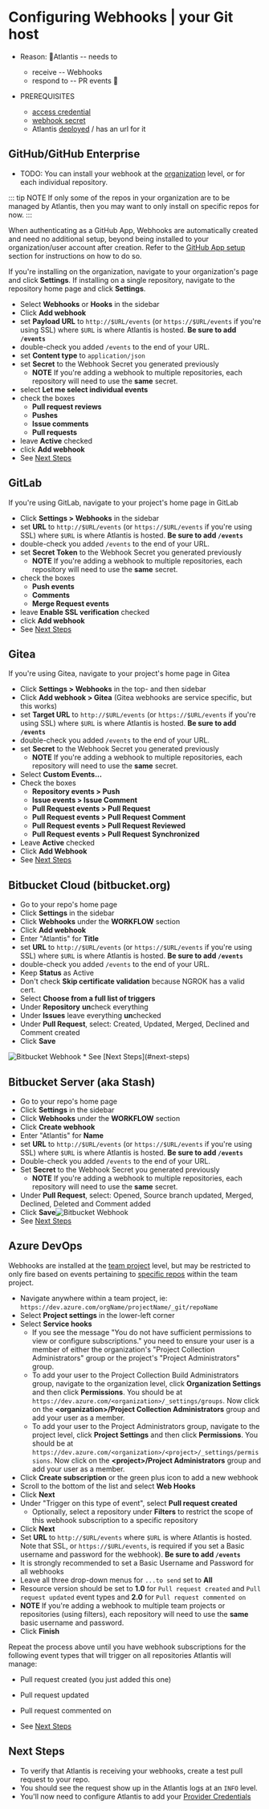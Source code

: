 # Configuring Webhooks | your Git host

* Reason: 🧠Atlantis -- needs to 
  * receive -- Webhooks
  * respond to -- PR events 🧠

* PREREQUISITES
  * [access credential](access-credentials.md)
  * [webhook secret](webhook-secrets.md)
  * Atlantis [deployed](deployment.md) / has an url for it

## GitHub/GitHub Enterprise

* TODO:
You can install your webhook at the [organization](https://docs.github.com/en/get-started/learning-about-github/types-of-github-accounts) level, or for each individual repository.

::: tip NOTE
If only some of the repos in your organization are to be managed by Atlantis, then you
may want to only install on specific repos for now.
:::

When authenticating as a GitHub App, Webhooks are automatically created and need no additional setup, beyond being installed to your organization/user account after creation. Refer to the [GitHub App setup](access-credentials.md#github-app) section for instructions on how to do so.

If you're installing on the organization, navigate to your organization's page and click **Settings**.
If installing on a single repository, navigate to the repository home page and click **Settings**.

* Select **Webhooks** or **Hooks** in the sidebar
* Click **Add webhook**
* set **Payload URL** to `http://$URL/events` (or `https://$URL/events` if you're using SSL) where `$URL` is where Atlantis is hosted. **Be sure to add `/events`**
* double-check you added `/events` to the end of your URL.
* set **Content type** to `application/json`
* set **Secret** to the Webhook Secret you generated previously
  * **NOTE** If you're adding a webhook to multiple repositories, each repository will need to use the **same** secret.
* select **Let me select individual events**
* check the boxes
  * **Pull request reviews**
  * **Pushes**
  * **Issue comments**
  * **Pull requests**
* leave **Active** checked
* click **Add webhook**
* See [Next Steps](#next-steps)

## GitLab

If you're using GitLab, navigate to your project's home page in GitLab

* Click **Settings > Webhooks** in the sidebar
* set **URL** to `http://$URL/events` (or `https://$URL/events` if you're using SSL) where `$URL` is where Atlantis is hosted. **Be sure to add `/events`**
* double-check you added `/events` to the end of your URL.
* set **Secret Token** to the Webhook Secret you generated previously
  * **NOTE** If you're adding a webhook to multiple repositories, each repository will need to use the **same** secret.
* check the boxes
  * **Push events**
  * **Comments**
  * **Merge Request events**
* leave **Enable SSL verification** checked
* click **Add webhook**
* See [Next Steps](#next-steps)

## Gitea

If you're using Gitea, navigate to your project's home page in Gitea

* Click **Settings > Webhooks** in the top- and then sidebar
* Click **Add webhook > Gitea** (Gitea webhooks are service specific, but this works)
* set **Target URL** to `http://$URL/events` (or `https://$URL/events` if you're using SSL) where `$URL` is where Atlantis is hosted. **Be sure to add `/events`**
* double-check you added `/events` to the end of your URL.
* set **Secret** to the Webhook Secret you generated previously
  * **NOTE** If you're adding a webhook to multiple repositories, each repository will need to use the **same** secret.
* Select **Custom Events...**
* Check the boxes
  * **Repository events > Push**
  * **Issue events > Issue Comment**
  * **Pull Request events > Pull Request**
  * **Pull Request events > Pull Request Comment**
  * **Pull Request events > Pull Request Reviewed**
  * **Pull Request events > Pull Request Synchronized**
* Leave **Active** checked
* Click **Add Webhook**
* See [Next Steps](#next-steps)

## Bitbucket Cloud (bitbucket.org)

* Go to your repo's home page
* Click **Settings** in the sidebar
* Click **Webhooks** under the **WORKFLOW** section
* Click **Add webhook**
* Enter "Atlantis" for **Title**
* set **URL** to `http://$URL/events` (or `https://$URL/events` if you're using SSL) where `$URL` is where Atlantis is hosted. **Be sure to add `/events`**
* double-check you added `/events` to the end of your URL.
* Keep **Status** as Active
* Don't check **Skip certificate validation** because NGROK has a valid cert.
* Select **Choose from a full list of triggers**
* Under **Repository** **un**check everything
* Under **Issues** leave everything **un**checked
* Under **Pull Request**, select: Created, Updated, Merged, Declined and Comment created
* Click **Save**
<img src="../guide/images/bitbucket-webhook.png" alt="Bitbucket Webhook" style="max-height: 500px">
* See [Next Steps](#next-steps)

## Bitbucket Server (aka Stash)

* Go to your repo's home page
* Click **Settings** in the sidebar
* Click **Webhooks** under the **WORKFLOW** section
* Click **Create webhook**
* Enter "Atlantis" for **Name**
* set **URL** to `http://$URL/events` (or `https://$URL/events` if you're using SSL) where `$URL` is where Atlantis is hosted. **Be sure to add `/events`**
* Double-check you added `/events` to the end of your URL.
* Set **Secret** to the Webhook Secret you generated previously
  * **NOTE** If you're adding a webhook to multiple repositories, each repository will need to use the **same** secret.
* Under **Pull Request**, select: Opened, Source branch updated, Merged, Declined, Deleted and Comment added
* Click **Save**<img src="../guide/images/bitbucket-server-webhook.png" alt="Bitbucket Webhook" style="max-height: 600px;">
* See [Next Steps](#next-steps)

## Azure DevOps

Webhooks are installed at the [team project](https://docs.microsoft.com/en-us/azure/devops/organizations/projects/about-projects?view=azure-devops) level, but may be restricted to only fire based on events pertaining to [specific repos](https://docs.microsoft.com/en-us/azure/devops/service-hooks/services/webhooks?view=azure-devops) within the team project.

* Navigate anywhere within a team project, ie: `https://dev.azure.com/orgName/projectName/_git/repoName`
* Select **Project settings** in the lower-left corner
* Select **Service hooks**
  * If you see the message "You do not have sufficient permissions to view or configure subscriptions." you need to ensure your user is a member of either the organization's "Project Collection Administrators" group or the project's "Project Administrators" group.
  * To add your user to the Project Collection Build Administrators group, navigate to the organization level, click **Organization Settings** and then click **Permissions**. You should be at `https://dev.azure.com/<organization>/_settings/groups`. Now click on the **\<organization\>/Project Collection Administrators** group and add your user as a member.
  * To add your user to the Project Administrators group, navigate to the project level, click **Project Settings** and then click **Permissions**. You should be at `https://dev.azure.com/<organization>/<project>/_settings/permissions`. Now click on the **\<project\>/Project Administrators** group and add your user as a member.
* Click **Create subscription** or the green plus icon to add a new webhook
* Scroll to the bottom of the list and select **Web Hooks**
* Click **Next**
* Under "Trigger on this type of event", select **Pull request created**
  * Optionally, select a repository under **Filters** to restrict the scope of this webhook subscription to a specific repository
* Click **Next**
* Set **URL** to `http://$URL/events` where `$URL` is where Atlantis is hosted. Note that SSL, or `https://$URL/events`, is required if you set a Basic username and password for the webhook). **Be sure to add `/events`**
* It is strongly recommended to set a Basic Username and Password for all webhooks
* Leave all three drop-down menus for `...to send` set to **All**
* Resource version should be set to **1.0** for `Pull request created` and `Pull request updated` event types and **2.0** for `Pull request commented on`
* **NOTE** If you're adding a webhook to multiple team projects or repositories (using filters), each repository will need to use the **same** basic username and password.
* Click **Finish**

Repeat the process above until you have webhook subscriptions for the following event types that will trigger on all repositories Atlantis will manage:

* Pull request created (you just added this one)
* Pull request updated
* Pull request commented on

* See [Next Steps](#next-steps)

## Next Steps

* To verify that Atlantis is receiving your webhooks, create a test pull request to your repo.
* You should see the request show up in the Atlantis logs at an `INFO` level.
* You'll now need to configure Atlantis to add your [Provider Credentials](provider-credentials.md)

